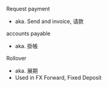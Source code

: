 Request payment
- aka. Send and invoice, 请款

accounts payable
- aka. 掛帳

Rollover
- aka. 展期
- Used in FX Forward, Fixed Deposit
